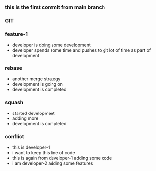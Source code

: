 ### this is the first commit from main branch
### GIT
### feature-1
* developer is doing some development
* developer spends some time and pushes to git lot of time as part of development
### rebase
* another merge strategy
* development is going on
* development is completed
### squash
* started development
* adding more
* development is completed
### conflict
* this is developer-1 
* i want to keep this line of code
* this is again from developer-1 adding some code
* i am developer-2 adding some features

